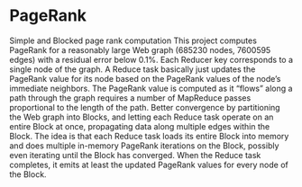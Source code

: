 # PageRank
Simple and Blocked page rank computation
This project computes PageRank for a reasonably large Web graph (685230 nodes, 7600595 edges) with a residual error below 0.1%.
Each Reducer key corresponds to a single node of the graph. A Reduce task basically just updates the PageRank value for its node based on the PageRank values of the node’s immediate neighbors. The PageRank value is computed as it “flows” along a path through the graph requires a number of MapReduce passes proportional to the length of the path.
Better convergence by partitioning the Web graph into Blocks, and letting each Reduce task operate on an entire Block at once, propagating data along multiple edges within the Block. The idea is that each Reduce task loads its entire Block into memory and does multiple in-memory PageRank iterations on the Block, possibly even iterating until the Block has converged. When the Reduce task completes, it emits at least the updated PageRank values for every node of the Block.



